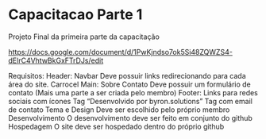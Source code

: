 # Capacitacao Parte 1
Projeto Final da primeira parte da capacitação

https://docs.google.com/document/d/1PwKjndso7ok5Si48ZQWZS4-dElrC4VhtwBkGxFTrDJs/edit

Requisitos:
  Header:
    Navbar
      Deve possuir links redirecionando para cada área do site.
    Carrocel 
  Main:
    Sobre
    Contato
      Deve possuir um formulário de contato
    (Mais uma parte a ser criada pelo membro)
  Footer:
    Links para redes sociais com ícones
    Tag “Desenvolvido por byron.solutions”
    Tag com email de contato
  Tema e Design
    Deve ser escolhido pelo próprio membro
  Desenvolvimento
    O desenvolvimento deve ser feito em conjunto do github
  Hospedagem
    O site deve ser hospedado dentro do próprio github

